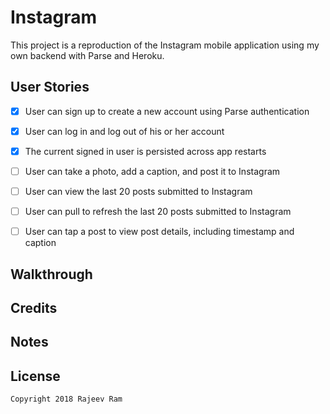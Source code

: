 # Instagram

This project is a reproduction of the Instagram mobile application using my own backend with Parse and Heroku.

## User Stories

- [X] User can sign up to create a new account using Parse authentication
- [X] User can log in and log out of his or her account
- [X] The current signed in user is persisted across app restarts
- [ ] User can take a photo, add a caption, and post it to Instagram
- [ ] User can view the last 20 posts submitted to Instagram
- [ ] User can pull to refresh the last 20 posts submitted to Instagram
- [ ] User can tap a post to view post details, including timestamp and caption


## Walkthrough

## Credits

## Notes

## License

    Copyright 2018 Rajeev Ram 

